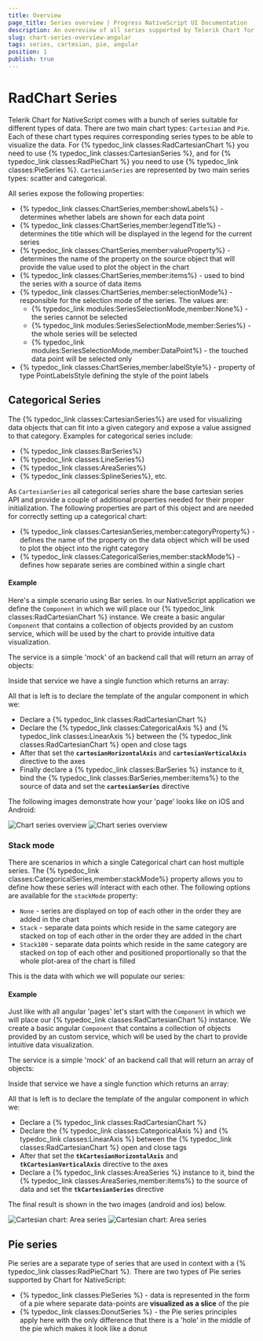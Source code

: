 ```yaml
---
title: Overview
page_title: Series overview | Progress NativeScript UI Documentation
description: An overeview of all series supported by Telerik Chart for NativeScript
slug: chart-series-overview-angular
tags: series, cartesian, pie, angular
position: 1
publish: true
---
```

# RadChart Series
Telerik Chart for NativeScript comes with a bunch of series suitable for different types of data. There are two main chart types: `Cartesian` and `Pie`. Each of these chart types requires corresponding series types to be able to visualize the data. For {% typedoc_link classes:RadCartesianChart %} you need to use {% typedoc_link classes:CartesianSeries %}, and for {% typedoc_link classes:RadPieChart %} you need to use {% typedoc_link classes:PieSeries %}. `CartesianSeries` are represented by two main series types: scatter and categorical.

All series expose the following properties:

- {% typedoc_link classes:ChartSeries,member:showLabels%} - determines whether labels are shown for each data point
- {% typedoc_link classes:ChartSeries,member:legendTitle%} - determines the title which will be displayed in the legend for the current series
- {% typedoc_link classes:ChartSeries,member:valueProperty%} - determines the name of the property on the source object that will provide the value used to plot the object in the chart
- {% typedoc_link classes:ChartSeries,member:items%} - used to bind the series with a source of data items
- {% typedoc_link classes:ChartSeries,member:selectionMode%} - responsible for the selection mode of the series.
The values are:
    - {% typedoc_link modules:SeriesSelectionMode,member:None%} - the series cannot be selected
    - {% typedoc_link modules:SeriesSelectionMode,member:Series%} - the whole series will be selected
    - {% typedoc_link modules:SeriesSelectionMode,member:DataPoint%} - the touched data point will be selected only
- {% typedoc_link classes:ChartSeries,member:labelStyle%} - property of type PointLabelsStyle defining the style of the point labels

## Categorical Series
The {% typedoc_link classes:CartesianSeries%} are used for visualizing data objects that can fit into a given category and expose a value assigned to that category. Examples for categorical series include:

- {% typedoc_link classes:BarSeries%}
- {% typedoc_link classes:LineSeries%}
- {% typedoc_link classes:AreaSeries%}
- {% typedoc_link classes:SplineSeries%}, etc.

As `CartesianSeries` all categorical series share the base cartesian series API and provide a couple of additional properties needed for their proper initialization. The following properties are part of this object and are needed for correctly setting up a categorical chart:

- {% typedoc_link classes:CartesianSeries,member:categoryProperty%} - defines the name of the property on the data object which will be used to plot the object into the right category
- {% typedoc_link classes:CategoricalSeries,member:stackMode%} - defines how separate series are combined within a single chart

#### Example

Here's a simple scenario using Bar series. In our NativeScript application we define the `Component` in which we will place our {% typedoc_link classes:RadCartesianChart %} instance. We create a basic angular `Component` that contains a collection of objects provided by an custom service, which will be used by the chart to provide intuitive data visualization.

The service is a simple 'mock' of an backend call that will return an array of objects:

<snippet id='chart-angular-data-service'/>

Inside that service we have a single function which returns an array:

<snippet id='chart-angular-categorical-source'/>

<snippet id='chart-angular-country'/>

All that is left is to declare the template of the angular component in which we:

- Declare a {% typedoc_link classes:RadCartesianChart %}
- Declare the {% typedoc_link classes:CategoricalAxis %} and {% typedoc_link classes:LinearAxis %} between the {% typedoc_link classes:RadCartesianChart %} open and close tags
- After that set the **`cartesianHorizontalAxis`** and **`cartesianVerticalAxis`** directive to the axes
- Finally declare a {% typedoc_link classes:BarSeries %} instance to it, bind the {% typedoc_link classes:BarSeries,member:items%} to the source of data and set the **`cartesianSeries`** directive

<snippet id='chart-angular-bar-series-component'/>
<snippet id='chart-angular-bar-series'/>

The following images demonstrate how your 'page' looks like on iOS and Android:

![Chart series overview](../../../img/ns_ui/bar_series_android.png "Bar series on Android.") ![Chart series overview](../../../img/ns_ui/bar_series_ios.png "Bar series on iOS.")

### Stack mode
There are scenarios in which a single Categorical chart can host multiple series. The {% typedoc_link classes:CategoricalSeries,member:stackMode%} property allows you to define how these series will interact with each other. The following options are available for the `stackMode` property:

- `None` - series are displayed on top of each other in the order they are added in the chart
- `Stack` - separate data points which reside in the same category are stacked on top of each other in the order they are added in the chart
- `Stack100` - separate data points which reside in the same category are stacked on top of each other and positioned proportionally so that the whole plot-area of the chart is filled

This is the data with which we will populate our series:

#### Example
Just like with all angular 'pages' let's start with the `Component` in which we will place our {% typedoc_link classes:RadCartesianChart %} instance. We create a basic angular `Component` that contains a collection of objects provided by an custom service, which will be used by the chart to provide intuitive data visualization.

The service is a simple 'mock' of an backend call that will return an array of objects:

<snippet id='chart-angular-data-service'/>

Inside that service we have a single function which returns an array:

<snippet id='chart-angular-categorical-source'/>

<snippet id='chart-angular-country'/>

All that is left is to declare the template of the angular component in which we:

- Declare a {% typedoc_link classes:RadCartesianChart %}
- Declare the {% typedoc_link classes:CategoricalAxis %} and {% typedoc_link classes:LinearAxis %} between the {% typedoc_link classes:RadCartesianChart %} open and close tags
- After that set the **`tkCartesianHorizontalAxis`** and **`tkCartesianVerticalAxis`** directive to the axes
- Declare a {% typedoc_link classes:AreaSeries %} instance to it, bind the {% typedoc_link classes:AreaSeries,member:items%} to the source of data and set the **`tkCartesianSeries`** directive

<snippet id='chart-angular-area-series-component'/>
<snippet id='chart-angular-area-series'/>

The final result is shown in the two images (android and ios) below.

![Cartesian chart: Area series](../../../img/ns_ui/area_series_android.png "Area series on Android.") ![Cartesian chart: Area series](../../../img/ns_ui/area_series_ios.png "Area series on iOS.")

## Pie series
Pie series are a separate type of series that are used in context with a {% typedoc_link classes:RadPieChart %}. There are two types of Pie series supported by Chart for NativeScript:

- {% typedoc_link classes:PieSeries %} - data is represented in the form of a pie where separate data-points are **visualized as a slice** of the pie
- {% typedoc_link classes:DonutSeries %} - the Pie series principles apply here with the only difference that there is a 'hole' in the middle of the pie which makes it look like a donut
